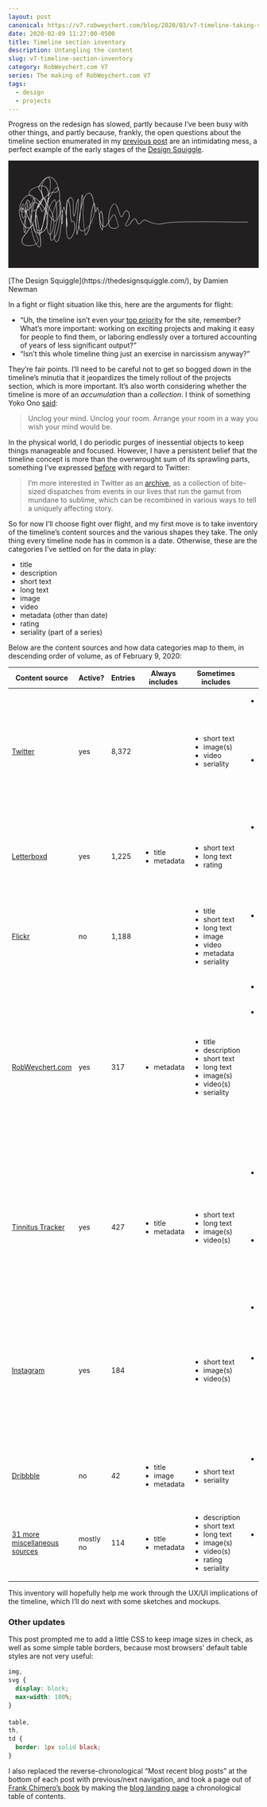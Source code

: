 ```yaml
---
layout: post
canonical: https://v7.robweychert.com/blog/2020/03/v7-timeline-taking-shape/
date: 2020-02-09 11:27:00-0500
title: Timeline section inventory
description: Untangling the content
slug: v7-timeline-section-inventory
category: RobWeychert.com V7
series: The making of RobWeychert.com V7
tags:
  - design
  - projects
---
```


Progress on the redesign has slowed, partly because I’ve been busy with other things, and partly because, frankly, the open questions about the timeline section enumerated in my [previous post](https://v7.robweychert.com/blog/2020/01/v7-structural-challenges/) are an intimidating mess, a perfect example of the early stages of the [Design Squiggle](https://thedesignsquiggle.com/).

![](/assets/images/2020-02-09-design-squiggle.svg)

<!-- figcaption -->[The Design Squiggle](https://thedesignsquiggle.com/), by Damien Newman

In a fight or flight situation like this, here are the arguments for flight:

* “Uh, the timeline isn’t even your [top priority](https://v7.robweychert.com/blog/2020/01/v7-content-priorities/) for the site, remember? What’s more important: working on exciting projects and making it easy for people to find them, or laboring endlessly over a tortured accounting of years of less significant output?”
* “Isn’t this whole timeline thing just an exercise in narcissism anyway?”

They’re fair points. I’ll need to be careful not to get so bogged down in the timeline’s minutia that it jeopardizes the timely rollout of the projects section, which is more important. It’s also worth considering whether the timeline is more of an *accumulation* than a *collection*. I think of something Yoko Ono [said](https://twitter.com/yokoono/status/6801795928):

> Unclog your mind. Unclog your room. Arrange your room in a way you wish your mind would be.

In the physical world, I do periodic purges of inessential objects to keep things manageable and focused. However, I have a persistent belief that the timeline concept is more than the overwrought sum of its sprawling parts, something I’ve expressed [before](https://v6.robweychert.com/blog/2017/10/ten-years-twitter/) with regard to Twitter:

> I’m more interested in Twitter as an [archive](https://v6.robweychert.com/blog/2017/09/v6-the-archive/), as a collection of bite-sized dispatches from events in our lives that run the gamut from mundane to sublime, which can be recombined in various ways to tell a uniquely affecting story.

So for now I’ll choose fight over flight, and my first move is to take inventory of the timeline’s content sources and the various shapes they take. The only thing every timeline node has in common is a date. Otherwise, these are the categories I’ve settled on for the data in play:

* title
* description
* short text
* long text
* image
* video
* metadata (other than date)
* rating
* seriality (part of a series)

Below are the content sources and how data categories map to them, in descending order of volume, as of February 9, 2020:

<table>
	<thead>
		<tr>
			<th>Content source</th>
			<th>Active?</th>
			<th>Entries</th>
			<th>Always includes</th>
			<th>Sometimes includes</th>
			<th>Notes</th>
		</tr>
	</thead>
	<tbody>
		<tr>
			<td><a href="https://twitter.com/robweychert">Twitter</a></td>
			<td>yes</td>
			<td>8,372</td>
			<td></td>
			<td>
				<ul>
					<li>short text</li>
					<li>image(s)</li>
					<li>video</li>
					<li>seriality</li>
				</ul>
			</td>
			<td>
				<ul>
					<li>Amount includes unknown number of retweets, which will be omitted</li>
					<li>Some primary content is cross-posted from other timeline sources</li>
				</ul>
			</td>
		</tr>
		<tr>
			<td><a href="https://letterboxd.com/robweychert/films/diary/">Letterboxd</a></td>
			<td>yes</td>
			<td>1,225</td>
			<td>
				<ul>
					<li>title</li>
					<li>metadata</li>
				</ul>
			</td>
			<td>
				<ul>
					<li>short text</li>
					<li>long text</li>
					<li>rating</li>
				</ul>
			</td>
			<td>
				<ul>
					<li>Metadata includes location, format, and more, in the form of unclassified tags</li>
				</ul>
			</td>
		</tr>
		<tr>
			<td><a href="https://www.flickr.com/photos/robweychert/">Flickr</a></td>
			<td>no</td>
			<td>1,188</td>
			<td></td>
			<td>
				<ul>
					<li>title</li>
					<li>short text</li>
					<li>long text</li>
					<li>image</li>
					<li>video</li>
					<li>metadata</li>
					<li>seriality</li>
				</ul>
			</td>
			<td>
				<ul>
					<li>Some primary content is cross-posted from other timeline sources</li>
				</ul>
			</td>
		</tr>
		<tr>
			<td><a href="https://robweychert.com">RobWeychert.com</a></td>
			<td>yes</td>
			<td>317</td>
			<td>
				<ul>
					<li>metadata</li>
				</ul>
			</td>
			<td>
				<ul>
					<li>title</li>
					<li>description</li>
					<li>short text</li>
					<li>long text</li>
					<li>image(s)</li>
					<li>video(s)</li>
					<li>seriality</li>
				</ul>
			</td>
			<td>
				<ul>
					<li>Metadata includes topic tags</li>
					<li>Some entries which V6 collects in digests (like <a href="https://v6.robweychert.com/blog/topic/daily-haiku/">Daily Haiku</a>) will be broken out into individual entries. Other entries (like <a href="https://v4.robweychert.com/consumption/">Consumption</a>) may have to remain digested because their original entry dates are lost.</li>
				</ul>
			</td>
		</tr>
		<tr>
			<td><a href="https://tinnitus.robweychert.com">Tinnitus Tracker</a></td>
			<td>yes</td>
			<td>427</td>
			<td>
				<ul>
					<li>title</li>
					<li>metadata</li>
				</ul>
			</td>
			<td>
				<ul>
					<li>short text</li>
					<li>long text</li>
					<li>image(s)</li>
					<li>video(s)</li>
				</ul>
			</td>
			<td>
				<ul>
					<li>Metadata includes classified tags: genre(s), artist(s), venue, city, state</li>
					<li>Some primary content is cross-posted from other timeline sources</li>
				</ul>
			</td>
			</tr>
		<tr>
			<td><a href="https://instagram.com/therobweychert">Instagram</a></td>
			<td>yes</td>
			<td>184</td>
			<td></td>
			<td>
				<ul>
					<li>short text</li>
					<li>image(s)</li>
					<li>video(s)</li>
				</ul>
			</td>
			<td>
				<ul>
					<li>Some primary content is cross-posted from other timeline sources</li>
					<li>My previous Instagram account (2010–2012) was deleted but may be able to be reconstructed from cross-posts</li>
				</ul>
			</td>
		</tr>
		<tr>
			<td><a href="https://dribbble.com/robweychert">Dribbble</a></td>
			<td>no</td>
			<td>42</td>
			<td>
				<ul>
					<li>title</li>
					<li>image</li>
					<li>metadata</li>
				</ul>
			</td>
			<td>
				<ul>
					<li>short text</li>
					<li>seriality</li>
				</ul>
			</td>
			<td>
				<ul>
					<li>Metadata includes various unclassified tags</li>
				</ul>
			</td>
		</tr>
		<tr>
			<td><a href="https://v6.robweychert.com/blog/#browse-by-source">31 more miscellaneous sources</a></td>
			<td>mostly no</td>
			<td>114</td>
			<td>
				<ul>
					<li>title</li>
					<li>metadata</li>
				</ul>
			</td>
			<td>
				<ul>
					<li>description</li>
					<li>short text</li>
					<li>long text</li>
					<li>image(s)</li>
					<li>video(s)</li>
					<li>rating</li>
					<li>seriality</li>
				</ul>
			</td>
			<td>
				<ul>
					<li>Metadata includes topic tags</li>
				</ul>
			</td>
		</tr>
	</tbody>
</table>

This inventory will hopefully help me work through the UX/UI implications of the timeline, which I’ll do next with some sketches and mockups.

### Other updates

This post prompted me to add a little CSS to keep image sizes in check, as well as some simple table borders, because most browsers’ default table styles are not very useful:

```css
img,
svg {
  display: block;
  max-width: 100%;
}

table,
th,
td {
  border: 1px solid black;
}
```

I also replaced the reverse-chronological “Most recent blog posts” at the bottom of each post with previous/next navigation, and took a page out of [Frank Chimero’s book](https://frankchimero.com/blog/2019/redesign/) by making the [blog landing page](https://frankchimero.com/blog/2019/redesign/) a chronological table of contents.